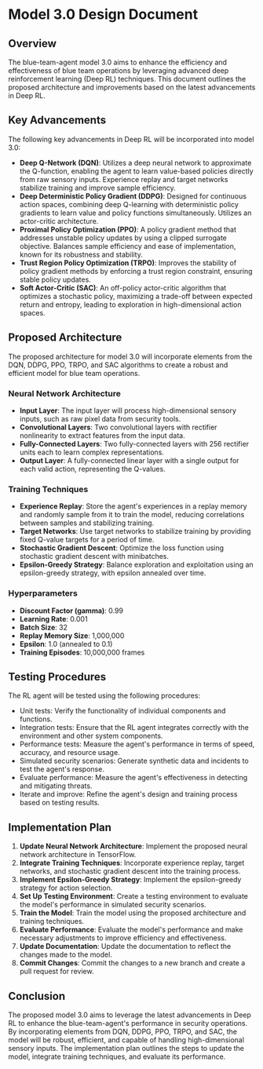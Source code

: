 # Model 3.0 Design Document

## Overview
The blue-team-agent model 3.0 aims to enhance the efficiency and effectiveness of blue team operations by leveraging advanced deep reinforcement learning (Deep RL) techniques. This document outlines the proposed architecture and improvements based on the latest advancements in Deep RL.

## Key Advancements
The following key advancements in Deep RL will be incorporated into model 3.0:
- **Deep Q-Network (DQN)**: Utilizes a deep neural network to approximate the Q-function, enabling the agent to learn value-based policies directly from raw sensory inputs. Experience replay and target networks stabilize training and improve sample efficiency.
- **Deep Deterministic Policy Gradient (DDPG)**: Designed for continuous action spaces, combining deep Q-learning with deterministic policy gradients to learn value and policy functions simultaneously. Utilizes an actor-critic architecture.
- **Proximal Policy Optimization (PPO)**: A policy gradient method that addresses unstable policy updates by using a clipped surrogate objective. Balances sample efficiency and ease of implementation, known for its robustness and stability.
- **Trust Region Policy Optimization (TRPO)**: Improves the stability of policy gradient methods by enforcing a trust region constraint, ensuring stable policy updates.
- **Soft Actor-Critic (SAC)**: An off-policy actor-critic algorithm that optimizes a stochastic policy, maximizing a trade-off between expected return and entropy, leading to exploration in high-dimensional action spaces.

## Proposed Architecture
The proposed architecture for model 3.0 will incorporate elements from the DQN, DDPG, PPO, TRPO, and SAC algorithms to create a robust and efficient model for blue team operations.

### Neural Network Architecture
- **Input Layer**: The input layer will process high-dimensional sensory inputs, such as raw pixel data from security tools.
- **Convolutional Layers**: Two convolutional layers with rectifier nonlinearity to extract features from the input data.
- **Fully-Connected Layers**: Two fully-connected layers with 256 rectifier units each to learn complex representations.
- **Output Layer**: A fully-connected linear layer with a single output for each valid action, representing the Q-values.

### Training Techniques
- **Experience Replay**: Store the agent's experiences in a replay memory and randomly sample from it to train the model, reducing correlations between samples and stabilizing training.
- **Target Networks**: Use target networks to stabilize training by providing fixed Q-value targets for a period of time.
- **Stochastic Gradient Descent**: Optimize the loss function using stochastic gradient descent with minibatches.
- **Epsilon-Greedy Strategy**: Balance exploration and exploitation using an epsilon-greedy strategy, with epsilon annealed over time.

### Hyperparameters
- **Discount Factor (gamma)**: 0.99
- **Learning Rate**: 0.001
- **Batch Size**: 32
- **Replay Memory Size**: 1,000,000
- **Epsilon**: 1.0 (annealed to 0.1)
- **Training Episodes**: 10,000,000 frames

## Testing Procedures
The RL agent will be tested using the following procedures:
- Unit tests: Verify the functionality of individual components and functions.
- Integration tests: Ensure that the RL agent integrates correctly with the environment and other system components.
- Performance tests: Measure the agent's performance in terms of speed, accuracy, and resource usage.
- Simulated security scenarios: Generate synthetic data and incidents to test the agent's response.
- Evaluate performance: Measure the agent's effectiveness in detecting and mitigating threats.
- Iterate and improve: Refine the agent's design and training process based on testing results.

## Implementation Plan
1. **Update Neural Network Architecture**: Implement the proposed neural network architecture in TensorFlow.
2. **Integrate Training Techniques**: Incorporate experience replay, target networks, and stochastic gradient descent into the training process.
3. **Implement Epsilon-Greedy Strategy**: Implement the epsilon-greedy strategy for action selection.
4. **Set Up Testing Environment**: Create a testing environment to evaluate the model's performance in simulated security scenarios.
5. **Train the Model**: Train the model using the proposed architecture and training techniques.
6. **Evaluate Performance**: Evaluate the model's performance and make necessary adjustments to improve efficiency and effectiveness.
7. **Update Documentation**: Update the documentation to reflect the changes made to the model.
8. **Commit Changes**: Commit the changes to a new branch and create a pull request for review.

## Conclusion
The proposed model 3.0 aims to leverage the latest advancements in Deep RL to enhance the blue-team-agent's performance in security operations. By incorporating elements from DQN, DDPG, PPO, TRPO, and SAC, the model will be robust, efficient, and capable of handling high-dimensional sensory inputs. The implementation plan outlines the steps to update the model, integrate training techniques, and evaluate its performance.
